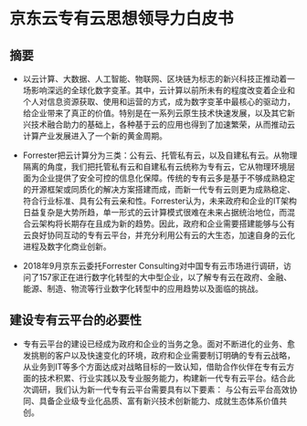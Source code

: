 # 京东云专有云思想领导力白皮书

## 摘要

- 以云计算、大数据、人工智能、物联网、区块链为标志的新兴科技正推动着一场影响深远的全球化数字变革。其中，云计算以前所未有的程度改变着企业和个人对信息资源获取、使用和运营的方式，成为数字变革中最核心的驱动力，给企业带来了真正的价值。特别是在一系列云原生技术快速发展，以及其它新兴技术融合助力的基础上，各种基于云的应用也得到了加速繁荣，从而推动云计算产业发展进入了一个新的黄金周期。

- Forrester把云计算分为三类：公有云、托管私有云，以及自建私有云。从物理隔离的角度，我们把托管私有云和自建私有云统称为专有云，它从物理环境层面为企业提供了安全可控的信息化保障。传统的专有云多是基于不够成熟稳定的开源框架或同质化的解决方案搭建而成，而新一代专有云则更为成熟稳定、符合行业标准、具有公有云亲和性。Forrester认为，未来政府和企业的IT架构日益复杂是大势所趋，单一形式的云计算模式很难在未来占据统治地位，而混合云架构将长期存在且成为新的趋势。因此，政府和企业需要搭建能够与公有云良好协同互动的专有云平台，并充分利用公有云的大生态，加速自身的云化进程及数字化商业创新。

- 2018年9月京东云委托Forrester Consulting对中国专有云市场进行调研，访问了157家正在进行数字化转型的大中型企业，以了解专有云在政府、金融、能源、制造、物流等行业数字化转型中的应用趋势以及面临的挑战。


## 建设专有云平台的必要性

- 专有云平台的建设已经成为政府和企业的当务之急。面对不断进化的业务、愈发挑剔的客户以及快速变化的环境，政府和企业需要制订明确的专有云战略，从业务到IT等多个方面达成对战略目标的一致认知，借助合作伙伴在专有云方面的技术积累、行业实践以及专业服务能力，构建新一代专有云平台。结合此次调研，我们认为新一代专有云平台需要具有以下要素： 与公有云平台高效协同、具备企业级专业化品质、富有新兴技术创新能力、成就生态体系价值共创。